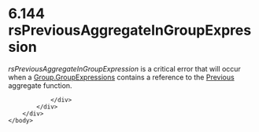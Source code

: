 <html dir="LTR" xmlns:mshelp="http://msdn.microsoft.com/mshelp" xmlns:ddue="http://ddue.schemas.microsoft.com/authoring/2003/5" xmlns:xlink="http://www.w3.org/1999/xlink" xmlns:tool="http://www.microsoft.com/tooltip">
    <head>
        <meta http-equiv="Content-Type" content="text/html; CHARSET=utf-8"></meta>
        <meta name="save" content="history"></meta>
        <title>6.144 rsPreviousAggregateInGroupExpression</title>
        <xml>
            <mshelp:toctitle title="6.144 rsPreviousAggregateInGroupExpression"></mshelp:toctitle>
            <mshelp:rltitle title="[MS-RDL]: rsPreviousAggregateInGroupExpression"></mshelp:rltitle>
            <mshelp:keyword index="A" term="eb280bc7-fb39-4db8-8c6a-a08b11ee9492"></mshelp:keyword>
            <mshelp:attr name="DCSext.ContentType" value="open specification"></mshelp:attr>
            <mshelp:attr name="AssetID" value="eb280bc7-fb39-4db8-8c6a-a08b11ee9492"></mshelp:attr>
            <mshelp:attr name="TopicType" value="kbRef"></mshelp:attr>
            <mshelp:attr name="DCSext.Title" value="[MS-RDL]: rsPreviousAggregateInGroupExpression" />
        </xml>
    </head>
    <body>
        <div id="header">
            <h1 class="heading">6.144 rsPreviousAggregateInGroupExpression</h1>
        </div>
        <div id="mainSection">
            <div id="mainBody">
                <div id="allHistory" class="saveHistory"></div>
                <div id="sectionSection0" class="section" name="collapseableSection">
                    

<p><i>rsPreviousAggregateInGroupExpression</i> is a critical
error that will occur when a <a href="ca135130-df86-43e2-9b59-c78e84e051c2.html">Group.GroupExpressions</a>
contains a reference to the <a href="3e1da2a1-547f-4b00-b88e-62847bea3419.html">Previous</a>
aggregate function.</p>


                </div>
            </div>
        </div>
    </body>
</html>